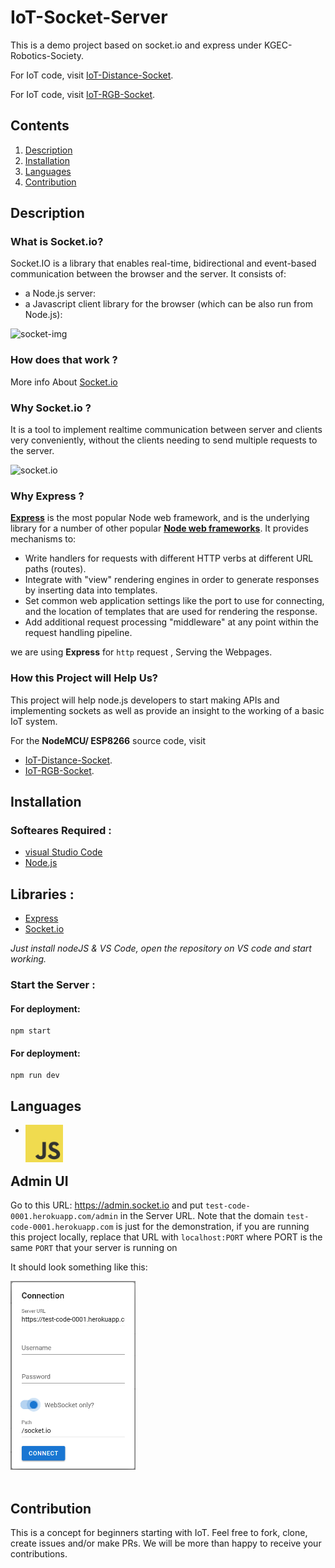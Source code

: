 # **IoT-Socket-Server**
This is a demo project based on socket.io and express under KGEC-Robotics-Society.

For IoT code, visit [IoT-Distance-Socket](https://github.com/PSR0001/IoT-Distance-Socket). 

For IoT code, visit [IoT-RGB-Socket](https://github.com/PSR0001/IoT-RGB-Socket).


## **Contents**
1. [Description](#description)
0. [Installation](#installation)
0. [Languages](#languages)
0. [Contribution](#contribution)

## **Description**

### **What is Socket.io?**
 
 Socket.IO is a library that enables real-time, bidirectional and event-based communication between the browser and the server. It consists of:

 - a Node.js server:
 - a Javascript client library for the browser (which can be also run from Node.js):

![socket-img](https://socket.io/images/bidirectional-communication.png)

### **How does that work ?**
 More info About [Socket.io](https://socket.io/docs/v4/) 


### **Why Socket.io ?**
It is a tool to implement realtime communication between server and clients very conveniently, without the clients needing to send multiple requests to the server.

 <img alt="socket.io" width="600px" src="https://miro.medium.com/max/1400/0*xBLcbcD2-YfIQtg8.jpg" /> 

### **Why Express ?**
[**Express**](https://expressjs.com/) is the most popular Node web framework, and is the underlying library for a number of other popular [**Node web frameworks**](https://expressjs.com/en/resources/frameworks.html). It provides mechanisms to:

- Write handlers for requests with different HTTP verbs at different URL paths (routes).
- Integrate with "view" rendering engines in order to generate responses by inserting data into templates.
- Set common web application settings like the port to use for connecting, and the location of templates that are used for rendering the response.
- Add additional request processing "middleware" at any point within the request handling pipeline.

we are using **Express** for ```http``` request , Serving the Webpages.

### How this Project will Help Us?
This project will help node.js developers to start making APIs and implementing sockets as well as provide an insight to the working of a basic IoT system.

For the **NodeMCU/ ESP8266** source code, visit 

- [IoT-Distance-Socket](https://github.com/PSR0001/IoT-Distance-Socket). 
- [IoT-RGB-Socket](https://github.com/PSR0001/IoT-RGB-Socket).

## **Installation**
   ### Softeares Required :
   * [visual Studio Code](https://code.visualstudio.com/download)
   * [Node.js](https://nodejs.org/en/)

## **Libraries :**
 
 * [Express](https://expressjs.com/en/starter/hello-world.html)
 * [Socket.io](https://socket.io/docs/v4/)

_Just install nodeJS & VS Code, open the repository on VS code and start working._

### Start the Server :
#### For deployment:
```
npm start
```
#### For deployment:
```
npm run dev
```

## **Languages**

- <img align="left" alt="C plus plus" width="60px" src="https://raw.githubusercontent.com/github/explore/80688e429a7d4ef2fca1e82350fe8e3517d3494d/topics/javascript/javascript.png" />
<br>


## **Admin UI**
Go to this URL: https://admin.socket.io and put ```test-code-0001.herokuapp.com/admin``` in the Server URL. Note that the domain ```test-code-0001.herokuapp.com``` is just for the demonstration, if you are running this project locally, replace that URL with ```localhost:PORT``` where PORT is the same ```PORT``` that your server is running on

It should look something like this:

<img alt="Admin UI" src="./images/Admin_UI.png" width="200px"/>
<!-- ![Admin UI](C:\Users\91974\Pictures\TECH PEEKS WEEK 07\Admin_UI.png) -->
<br>
<br>



## **Contribution**
This is a concept for beginners starting with IoT. Feel free to fork, clone, create issues and/or make PRs. We will be more than happy to receive your contributions.







